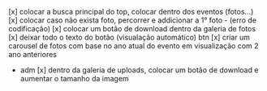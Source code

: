 [x] colocar a busca principal do top, colocar dentro dos eventos (fotos...)
[x] colocar caso não exista foto, percorrer e addicionar a 1° foto - (erro de codificação)
[x] colocar um botão de download dentro da galeria de fotos
[x] deixar todo o texto do botão (visualação automático) btn
[x] criar um carousel de fotos com base no ano atual do evento em visualização com 2 ano anteriores

- adm
  [x] dentro da galeria de uploads, colocar um botão de download e aumentar o tamanho da imagem
